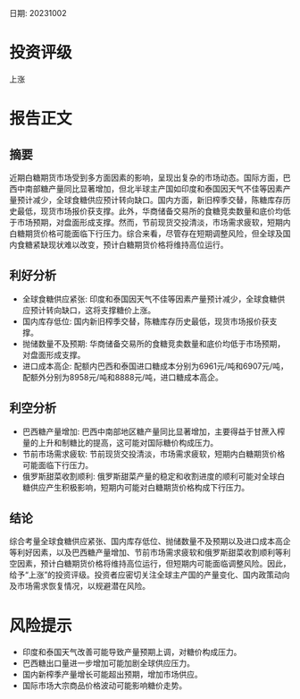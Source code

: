 
日期: 20231002

# 投资评级

上涨

# 报告正文

## 摘要

近期白糖期货市场受到多方面因素的影响，呈现出复杂的市场动态。国际方面，巴西中南部糖产量同比显著增加，但北半球主产国如印度和泰国因天气不佳等因素产量预计减少，全球食糖供应预计转向缺口。国内方面，新旧榨季交替，陈糖库存历史最低，现货市场报价获支撑。此外，华商储备交易所的食糖竞卖数量和底价均低于市场预期，对盘面形成支撑。然而，节前现货交投清淡，市场需求疲软，短期内白糖期货价格可能面临下行压力。综合来看，尽管存在短期调整风险，但全球及国内食糖紧缺现状难以改变，预计白糖期货价格将维持高位运行。

## 利好分析

* 全球食糖供应紧张: 印度和泰国因天气不佳等因素产量预计减少，全球食糖供应预计转向缺口，这将支撑糖价上涨。
* 国内库存低位: 国内新旧榨季交替，陈糖库存历史最低，现货市场报价获支撑。
* 抛储数量不及预期: 华商储备交易所的食糖竞卖数量和底价均低于市场预期，对盘面形成支撑。
* 进口成本高企: 配额内巴西和泰国进口糖成本分别为6961元/吨和6907元/吨，配额外分别为8958元/吨和8888元/吨，进口糖成本高企。

## 利空分析

* 巴西糖产量增加: 巴西中南部地区糖产量同比显著增加，主要得益于甘蔗入榨量的上升和制糖比的提高，这可能对国际糖价构成压力。
* 节前市场需求疲软: 节前现货交投清淡，市场需求疲软，短期内白糖期货价格可能面临下行压力。
* 俄罗斯甜菜收割顺利: 俄罗斯甜菜产量的稳定和收割进度的顺利可能对全球白糖供应产生积极影响，短期内可能对白糖期货价格构成下行压力。

## 结论

综合考量全球食糖供应紧张、国内库存低位、抛储数量不及预期以及进口成本高企等利好因素，以及巴西糖产量增加、节前市场需求疲软和俄罗斯甜菜收割顺利等利空因素，预计白糖期货价格将维持高位运行，但短期内可能面临调整风险。因此，给予“上涨”的投资评级。投资者应密切关注全球主产国的产量变化、国内政策动向及市场需求恢复情况，以规避潜在风险。

# 风险提示

* 印度和泰国天气改善可能导致产量预期上调，对糖价构成压力。
* 巴西糖出口量进一步增加可能加剧全球供应压力。
* 国内新榨季产量增长可能超出预期，增加市场供应。
* 国际市场大宗商品价格波动可能影响糖价走势。
